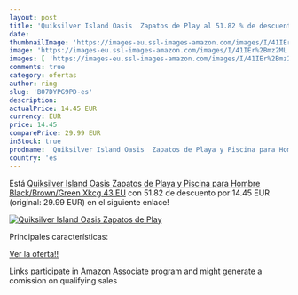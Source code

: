 ```yaml
---
layout: post
title: 'Quiksilver Island Oasis  Zapatos de Play al 51.82 % de descuento'
date: 
thumbnailImage: 'https://images-eu.ssl-images-amazon.com/images/I/41IEr%2Bmz2ML._SL200_.jpg'
image: 'https://images-eu.ssl-images-amazon.com/images/I/41IEr%2Bmz2ML._SL200_.jpg'
images: [ 'https://images-eu.ssl-images-amazon.com/images/I/41IEr%2Bmz2ML._SL200_.jpg' ]
comments: true
category: ofertas
author: ring
slug: 'B07DYPG9PD-es'
description:
actualPrice: 14.45 EUR
currency: EUR
price: 14.45
comparePrice: 29.99 EUR
inStock: true
prodname: 'Quiksilver Island Oasis  Zapatos de Playa y Piscina para Hombre   Black/Brown/Green Xkcg   43 EU'
country: 'es'
---
```


Está [Quiksilver Island Oasis  Zapatos de Playa y Piscina para Hombre   Black/Brown/Green Xkcg   43 EU](https://www.amazon.es/dp/B07DYPG9PD/?tag=tolees-21) con 51.82 de descuento por 14.45 EUR (original: 29.99 EUR) en el siguiente enlace!

[![Quiksilver Island Oasis  Zapatos de Play](https://images-eu.ssl-images-amazon.com/images/I/41IEr%2Bmz2ML._SL200_.jpg)](https://www.amazon.es/dp/B07DYPG9PD/?tag=tolees-21)

Principales características:


[Ver la oferta!!](https://www.amazon.es/dp/B07DYPG9PD/?tag=tolees-21)

Links participate in Amazon Associate program and might generate a comission on qualifying sales


